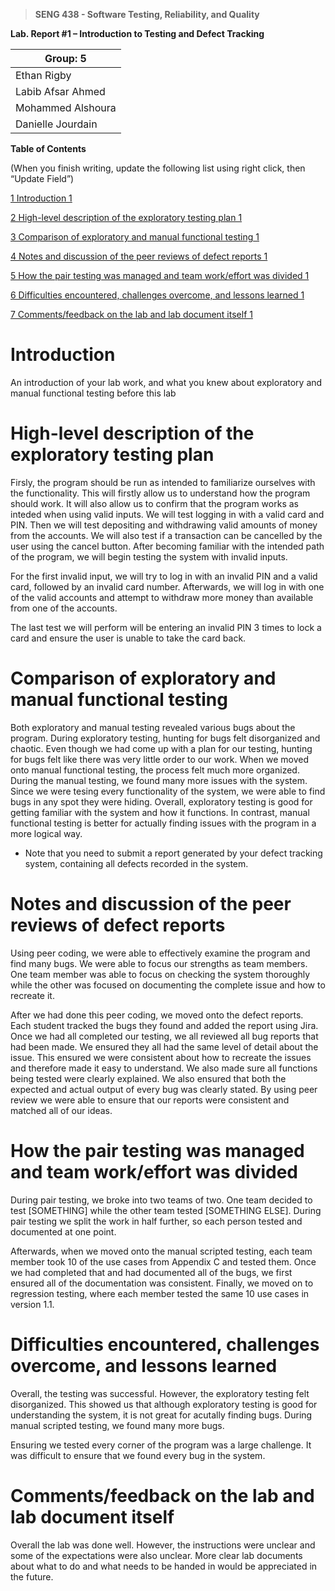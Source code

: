 >**SENG 438 - Software Testing, Reliability, and Quality**

**Lab. Report \#1 – Introduction to Testing and Defect Tracking**

| Group: 5  |
|----------------------|
| Ethan Rigby          |
| Labib Afsar Ahmed    |
| Mohammed Alshoura    |
| Danielle Jourdain    |

**Table of Contents**

(When you finish writing, update the following list using right click, then
“Update Field”)

[1 Introduction	1](#_Toc439194677)

[2 High-level description of the exploratory testing plan	1](#_Toc439194678)

[3 Comparison of exploratory and manual functional testing	1](#_Toc439194679)

[4 Notes and discussion of the peer reviews of defect reports	1](#_Toc439194680)

[5 How the pair testing was managed and team work/effort was
divided	1](#_Toc439194681)

[6 Difficulties encountered, challenges overcome, and lessons
learned	1](#_Toc439194682)

[7 Comments/feedback on the lab and lab document itself	1](#_Toc439194683)

# Introduction

An introduction of your lab work, and what you knew about exploratory and manual
functional testing before this lab

# High-level description of the exploratory testing plan

Firsly, the program should be run as intended to familiarize ourselves with the functionality. This will firstly allow us to understand how the program should work. It will also allow us to confirm that the program works as inteded when using valid inputs. We will test logging in with a valid card and PIN. Then we will test depositing and withdrawing valid amounts of money from the accounts. We will also test if a transaction can be cancelled by the user using the cancel button. After becoming familiar with the intended path of the program, we will begin testing the system with invalid inputs.

For the first invalid input, we will try to log in with an invalid PIN and a valid card, followed by an invalid card number. Afterwards, we will log in with one of the valid accounts and attempt to withdraw more money than available from one of the accounts.

The last test we will perform will be entering an invalid PIN 3 times to lock a card and ensure the user is unable to take the card back.

# Comparison of exploratory and manual functional testing

Both exploratory and manual testing revealed various bugs about the program. During exploratory testing, hunting for bugs felt disorganized and chaotic. Even though we had come up with a plan for our testing, hunting for bugs felt like there was very little order to our work. When we moved onto manual functional testing, the process felt much more organized. During the manual testing, we found many more issues with the system. Since we were tesing every functionality of the system, we were able to find bugs in any spot they were hiding. Overall, exploratory testing is good for getting familiar with the system and how it functions. In contrast, manual functional testing is better for actually finding issues with the program in a more logical way.

-   Note that you need to submit a report generated by your defect tracking
    system, containing all defects recorded in the system.

# Notes and discussion of the peer reviews of defect reports

Using peer coding, we were able to effectively examine the program and find many bugs. We were able to focus our strengths as team members. One team member was able to focus on checking the system thoroughly while the other was focused on documenting the complete issue and how to recreate it.

After we had done this peer coding, we moved onto the defect reports. Each student tracked the bugs they found and added the report using Jira. Once we had all completed our testing, we all reviewed all bug reports that had been made. We ensured they all had the same level of detail about the issue. This ensured we were consistent about how to recreate the issues and therefore made it easy to understand. We also made sure all functions being tested were clearly explained. We also ensured that both the expected and actual output of every bug was clearly stated. By using peer review we were able to ensure that our reports were consistent and matched all of our ideas.

# How the pair testing was managed and team work/effort was divided

During pair testing, we broke into two teams of two. One team decided to test [SOMETHING] while the other team tested [SOMETHING ELSE]. During pair testing we split the work in half further, so each person tested and documented at one point.

Afterwards, when we moved onto the manual scripted testing, each team member took 10 of the use cases from Appendix C and tested them. Once we had completed that and had documented all of the bugs, we first ensured all of the documentation was consistent. Finally, we moved on to regression testing, where each member tested the same 10 use cases in version 1.1.

# Difficulties encountered, challenges overcome, and lessons learned

Overall, the testing was successful. However, the exploratory testing felt disorganized. This showed us that although exploratory testing is good for understanding the system, it is not great for acutally finding bugs. During manual scripted testing, we found many more bugs.

Ensuring we tested every corner of the program was a large challenge. It was difficult to ensure that we found every bug in the system.

# Comments/feedback on the lab and lab document itself

Overall the lab was done well. However, the instructions were unclear and some of the expectations were also unclear. More clear lab documents about what to do and what needs to be handed in would be appreciated in the future. 
